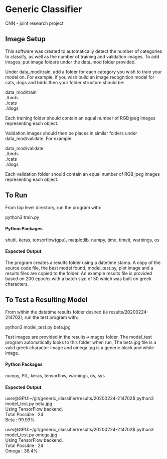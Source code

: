 # Generic Classifier #
CNN - joint research project

## Image Setup ##
This software was created to automatically detect the number of categories to classify, as well as the number of training and validation images. To add images, put image folders under the data_mod folder provided.

Under data_mod/train, add a folder for each category you wish to train your model on. For example, if you wish build an image recognition model for cats, dogs and birds then your folder structure should be:

data_mod/train  
					./birds  
					./cats  
					./dogs  
					
Each training folder should contain an equal number of RGB jpeg images representing each object. 

Validation images should then be places in similar folders under data_mod/validate. For example:

data_mod/validate  
					./birds  
					./cats  
					./dogs  

Each validation folder should contain an equal number of RGB jpeg images representing each object. 

## To Run ##
From top level directory, run the program with:

python3 train.py

#### Python Packages ####
shutil, keras, tensorflow(gpu), matplotlib. numpy, time, timeit, warnings, os

#### Expected Output ####
The program creates a results folder using a datetime stamp. A copy of the source code file, the best model found, model_test.py, plot image and a results files are copied to the folder. An example results file is provided based on 200 epochs with a batch size of 50 which was built on greek characters.

## To Test a Resulting Model ##
From within the datatime results folder desired (ie results/20200224-214702), run the test program with:

python3 model_test.py beta.jpg

Test images are provided in the results->images folder. The model_test program automatically looks to this folder when run, The beta.jpg file is a valid greek character image and omega.jpg is a generic black and white image.

#### Python Packages ####
numpy, PIL, keras, tensorflow, warnings, os, sys

#### Expected Output ####

user@GPU:~/git/generic_classifier/results/20200224-214702$ python3 model_test.py beta.jpg  
Using TensorFlow backend.  
Total Possible : 24  
Beta : 99.93%  
  
user@GPU:~/git/generic_classifier/results/20200224-214702$ python3 model_test.py omega.jpg  
Using TensorFlow backend.  
Total Possible : 24  
Omega : 36.4%  

